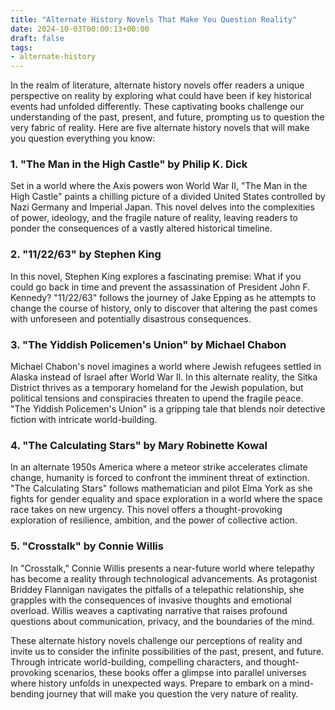 ```yaml
---
title: "Alternate History Novels That Make You Question Reality"
date: 2024-10-03T00:00:13+00:00
draft: false
tags: 
- alternate-history
---
```


In the realm of literature, alternate history novels offer readers a unique perspective on reality by exploring what could have been if key historical events had unfolded differently. These captivating books challenge our understanding of the past, present, and future, prompting us to question the very fabric of reality. Here are five alternate history novels that will make you question everything you know:

### 1. "The Man in the High Castle" by Philip K. Dick

Set in a world where the Axis powers won World War II, "The Man in the High Castle" paints a chilling picture of a divided United States controlled by Nazi Germany and Imperial Japan. This novel delves into the complexities of power, ideology, and the fragile nature of reality, leaving readers to ponder the consequences of a vastly altered historical timeline.

### 2. "11/22/63" by Stephen King

In this novel, Stephen King explores a fascinating premise: What if you could go back in time and prevent the assassination of President John F. Kennedy? "11/22/63" follows the journey of Jake Epping as he attempts to change the course of history, only to discover that altering the past comes with unforeseen and potentially disastrous consequences.

### 3. "The Yiddish Policemen's Union" by Michael Chabon

Michael Chabon's novel imagines a world where Jewish refugees settled in Alaska instead of Israel after World War II. In this alternate reality, the Sitka District thrives as a temporary homeland for the Jewish population, but political tensions and conspiracies threaten to upend the fragile peace. "The Yiddish Policemen's Union" is a gripping tale that blends noir detective fiction with intricate world-building.

### 4. "The Calculating Stars" by Mary Robinette Kowal

In an alternate 1950s America where a meteor strike accelerates climate change, humanity is forced to confront the imminent threat of extinction. "The Calculating Stars" follows mathematician and pilot Elma York as she fights for gender equality and space exploration in a world where the space race takes on new urgency. This novel offers a thought-provoking exploration of resilience, ambition, and the power of collective action.

### 5. "Crosstalk" by Connie Willis

In "Crosstalk," Connie Willis presents a near-future world where telepathy has become a reality through technological advancements. As protagonist Briddey Flannigan navigates the pitfalls of a telepathic relationship, she grapples with the consequences of invasive thoughts and emotional overload. Willis weaves a captivating narrative that raises profound questions about communication, privacy, and the boundaries of the mind.

These alternate history novels challenge our perceptions of reality and invite us to consider the infinite possibilities of the past, present, and future. Through intricate world-building, compelling characters, and thought-provoking scenarios, these books offer a glimpse into parallel universes where history unfolds in unexpected ways. Prepare to embark on a mind-bending journey that will make you question the very nature of reality.
